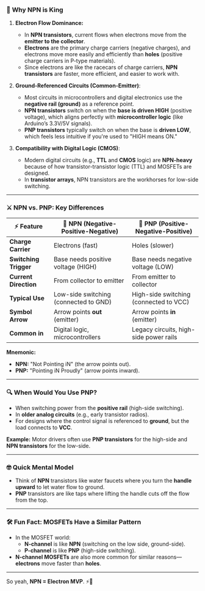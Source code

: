 ### 🧠 **Why NPN is King**

1. **Electron Flow Dominance:**
    
    - In **NPN transistors**, current flows when electrons move from the **emitter to the collector**.
    - **Electrons** are the primary charge carriers (negative charges), and electrons move more easily and efficiently than **holes** (positive charge carriers in P-type materials).
    - Since electrons are like the racecars of charge carriers, **NPN transistors** are faster, more efficient, and easier to work with.
2. **Ground-Referenced Circuits (Common-Emitter)**:
    
    - Most circuits in microcontrollers and digital electronics use the **negative rail (ground)** as a reference point.
    - **NPN transistors** switch on when the **base is driven HIGH** (positive voltage), which aligns perfectly with **microcontroller logic** (like Arduino’s 3.3V/5V signals).
    - **PNP transistors** typically switch on when the base is **driven LOW**, which feels less intuitive if you're used to "HIGH means ON."
3. **Compatibility with Digital Logic (CMOS)**:
    
    - Modern digital circuits (e.g., **TTL** and **CMOS** logic) are **NPN-heavy** because of how transistor-transistor logic (TTL) and MOSFETs are designed.
    - In **transistor arrays**, NPN transistors are the workhorses for low-side switching.

---

### ⚔️ **NPN vs. PNP: Key Differences**

|⚡ **Feature**|🔹 **NPN (Negative-Positive-Negative)**|🔸 **PNP (Positive-Negative-Positive)**|
|---|---|---|
|**Charge Carrier**|Electrons (fast)|Holes (slower)|
|**Switching Trigger**|Base needs positive voltage (HIGH)|Base needs negative voltage (LOW)|
|**Current Direction**|From collector to emitter|From emitter to collector|
|**Typical Use**|Low-side switching (connected to GND)|High-side switching (connected to VCC)|
|**Symbol Arrow**|Arrow points **out** (emitter)|Arrow points **in** (emitter)|
|**Common in**|Digital logic, microcontrollers|Legacy circuits, high-side power rails|

**Mnemonic:**

- **NPN:** "Not Pointing iN" (the arrow points out).
- **PNP:** "Pointing iN Proudly" (arrow points inward).

---

### 🔍 **When Would You Use PNP?**

- When switching power from the **positive rail** (high-side switching).
- In **older analog circuits** (e.g., early transistor radios).
- For designs where the control signal is referenced to **ground**, but the load connects to **VCC**.

**Example:** Motor drivers often use **PNP transistors** for the high-side and **NPN transistors** for the low-side.

---

### 🤓 **Quick Mental Model**

- Think of **NPN** transistors like water faucets where you turn the **handle upward** to let water flow to ground.
- **PNP** transistors are like taps where lifting the handle cuts off the flow from the top.

---

### 🛠️ **Fun Fact: MOSFETs Have a Similar Pattern**

- In the MOSFET world:
    - **N-channel** is like **NPN** (switching on the low side, ground-side).
    - **P-channel** is like **PNP** (high-side switching).
- **N-channel MOSFETs** are also more common for similar reasons—**electrons** move faster than **holes**.

---

So yeah, **NPN = Electron MVP**. ⚡💨